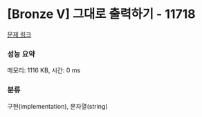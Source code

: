 # [Bronze V] 그대로 출력하기 - 11718 

[문제 링크](https://www.acmicpc.net/problem/11718) 

### 성능 요약

메모리: 1116 KB, 시간: 0 ms

### 분류

구현(implementation), 문자열(string)

